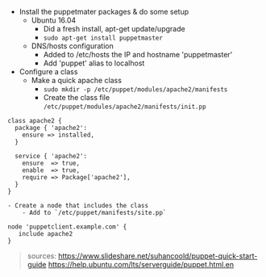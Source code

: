 - Install the puppetmater packages & do some setup
	- Ubuntu 16.04
		- Did a fresh install, apt-get update/upgrade
		- `sudo apt-get install puppetmaster`
	- DNS/hosts configuration
		- Added to /etc/hosts the IP and hostname 'puppetmaster'
		- Add 'puppet' alias to localhost
- Configure a class
	- Make a quick apache class
		- `sudo mkdir -p /etc/puppet/modules/apache2/manifests`
		- Create the class file `/etc/puppet/modules/apache2/manifests/init.pp`
```
class apache2 {
  package { 'apache2':
    ensure => installed,
  }

  service { 'apache2':
    ensure  => true,
    enable  => true,
    require => Package['apache2'],
  }
}
```
	- Create a node that includes the class
		- Add to `/etc/puppet/manifests/site.pp`
```
node 'puppetclient.example.com' {
   include apache2
}
```

> sources: https://www.slideshare.net/suhancoold/puppet-quick-start-guide
> https://help.ubuntu.com/lts/serverguide/puppet.html.en
